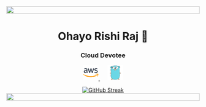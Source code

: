 <img src="https://i.imgur.com/dBaSKWF.gif" height="20" width="100%">
<h1 align="center">Ohayo Rishi Raj 🏯</h1>

<h3 align="center">Cloud Devotee</h3>
<p align="center">
  <a href="https://www.credly.com/badges/eabeb1f7-f857-4b4b-b265-04c9bed986c7/public_url" target="_blank" rel="noreferrer">
    <img src="https://raw.githubusercontent.com/devicons/devicon/master/icons/amazonwebservices/amazonwebservices-original-wordmark.svg" alt="aws" width="40" height="40"/>
  </a>
  &nbsp;&nbsp;&nbsp;&nbsp;
  <a href="https://github.com/Rishiraj8/GoLang-Learning" target="_blank" rel="noreferrer">
    <img src="https://raw.githubusercontent.com/devicons/devicon/master/icons/go/go-original.svg" alt="go" width="40" height="40"/> 
  </a>
</p>

<div align="center">
  <a href="https://git.io/streak-stats">
    <img src="https://github-readme-streak-stats.herokuapp.com/?user=Rishiraj8&theme=react&border_radius=20&locale=ta&short_numbers=true&card_width=550" alt="GitHub Streak" />
  </a>
</div>

<img src="https://i.imgur.com/dBaSKWF.gif" height="20" width="100%">
